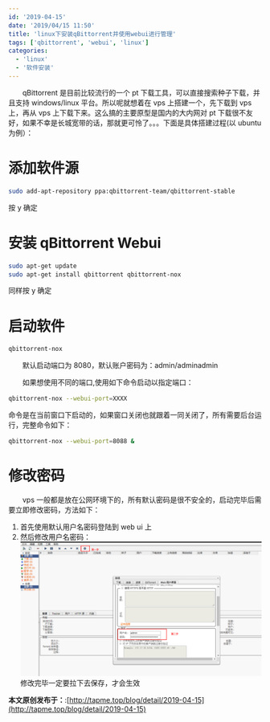 ```yaml
---
id: '2019-04-15'
date: '2019/04/15 11:50'
title: 'linux下安装qBittorrent并使用webui进行管理'
tags: ['qbittorrent', 'webui', 'linux']
categories:
  - 'linux'
  - '软件安装'
---
```


&emsp;&emsp;qBittorrent 是目前比较流行的一个 pt 下载工具，可以直接搜索种子下载，并且支持 windows/linux 平台。所以呢就想着在 vps 上搭建一个，先下载到 vps 上，再从 vps 上下载下来。这么搞的主要原型是国内的大内网对 pt 下载很不友好，如果不幸是长城宽带的话，那就更可怜了。。。下面是具体搭建过程(以 ubuntu 为例）：

# 添加软件源

```bash
sudo add-apt-repository ppa:qbittorrent-team/qbittorrent-stable
```

按 y 确定

<!-- more -->

# 安装 qBittorrent Webui

```bash
sudo apt-get update
sudo apt-get install qbittorrent qbittorrent-nox
```

同样按 y 确定

# 启动软件

```bash
qbittorrent-nox
```

&emsp;&emsp;默认启动端口为 8080，默认账户密码为：admin/adminadmin

&emsp;&emsp;如果想使用不同的端口,使用如下命令启动以指定端口：

```bash
qbittorrent-nox --webui-port=XXXX
```

命令是在当前窗口下启动的，如果窗口关闭也就跟着一同关闭了，所有需要后台运行，完整命令如下：

```bash
qbittorrent-nox --webui-port=8088 &
```

# 修改密码

&emsp;&emsp;vps 一般都是放在公网环境下的，所有默认密码是很不安全的，启动完毕后需要立即修改密码，方法如下：

1. 首先使用默认用户名密码登陆到 web ui 上
2. 然后修改用户名密码：
   ![webui 修改用户名密码](https://raw.githubusercontent.com/FleyX/files/master/blogImg/20190415114134.png)
   修改完毕一定要拉下去保存，才会生效

**本文原创发布于：**:[http://tapme.top/blog/detail/2019-04-15](http://tapme.top/blog/detail/2019-04-15)
